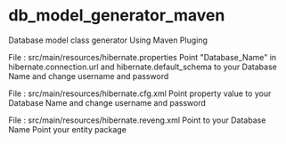 # db_model_generator_maven
Database model class generator Using Maven Pluging

File : src/main/resources/hibernate.properties
Point "Database_Name" in hibernate.connection.url and hibernate.default_schema to your Database Name and change username and password

File : src/main/resources/hibernate.cfg.xml
Point <property name="hibernate.connection.url"> property value to your Database Name and change username and password

File : src/main/resources/hibernate.reveng.xml
Point <schema-selection match-catalog="Database_Name"/> to your Database Name
Point your entity package <table-filter match-name=".*" package="com.L_R_F.lashan.entity"/>
